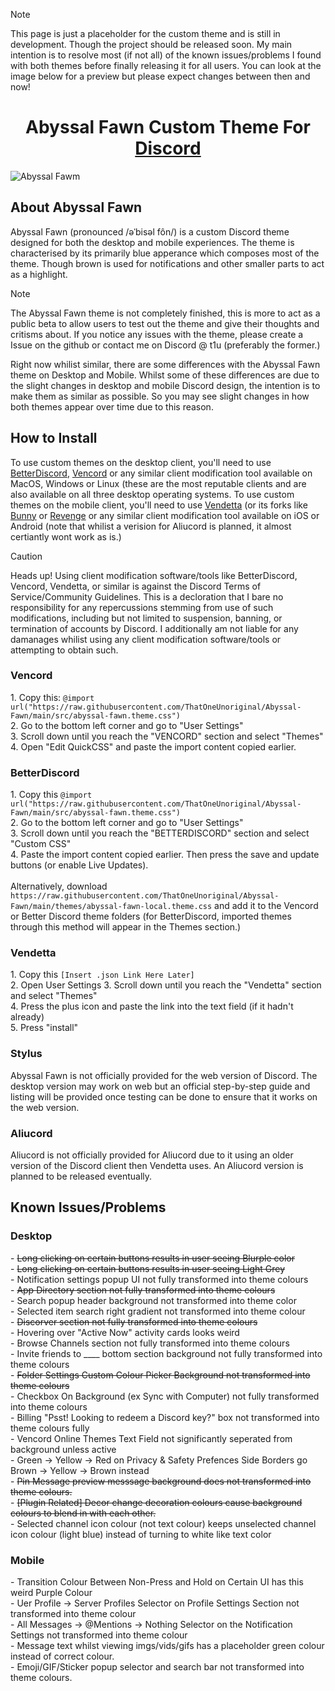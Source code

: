 >[!NOTE]
>This page is just a placeholder for the custom theme and is still in development. Though the project should be released soon. My main intention is to resolve most (if not all) of the known issues/problems I found with both themes before finally releasing it for all users. You can look at the image below for a preview but please expect changes between then and now!

<h1 align="center">Abyssal Fawn Custom Theme For <a href="https://discord.com">Discord</a></h1>

![Abyssal Fawm](https://github.com/ThatOneUnoriginal/Abyssal-Fawn/assets/70731807/6aef7b0d-1898-4f85-8f0c-54ab90645b8d)

<h2>About Abyssal Fawn</h2>
Abyssal Fawn (pronounced /əˈbisəl fôn/) is a custom Discord theme designed for both the desktop and mobile experiences. The theme is characterised by its primarily blue apperance which composes most of the theme. Though brown is used for notifications and other smaller parts to act as a highlight.

>[!NOTE]
>The Abyssal Fawn theme is not completely finished, this is more to act as a public beta to allow users to test out the theme and give their thoughts and critisms about. If you notice any issues with the theme, please create a Issue on the github or contact me on Discord @ t1u (preferably the former.)
>
>Right now whilist similar, there are some differences with the Abyssal Fawn theme on Desktop and Mobile. Whilst some of these differences are due to the slight changes in desktop and mobile Discord design, the intention is to make them as similar as possible. So you may see slight changes in how both themes appear over time due to this reason.

<h2>How to Install</h2>
To use custom themes on the desktop client, you'll need to use <a href="https://betterdiscord.app">BetterDiscord</a>, <a href="https://vencord.dev">Vencord</a> or any similar client modification tool available on MacOS, Windows or Linux (these are the most reputable clients and are also available on all three desktop operating systems. To use custom themes on the mobile client, you'll need to use <a href="https://vendetta.rocks">Vendetta</a> (or its forks like <a href="https://github.com/pyoncord/Bunny">Bunny</a> or <a href="https://github.com/revenge-mod/Revenge">Revenge</a> or any similar client modification tool available on iOS or Android (note that whilist a verision for Aliucord is planned, it almost certiantly wont work as is.)

> [!CAUTION]
> Heads up! Using client modification software/tools like BetterDiscord, Vencord, Vendetta, or similar is against the Discord Terms of Service/Community Guidelines. This is a decloration that I bare no responsibility for any repercussions stemming from use of such modifications, including but not limited to suspension, banning, or termination of accounts by Discord. I additionally am not liable for any damanages whilist using any client modification software/tools or attempting to obtain such.

<h3>Vencord</h3>
1. Copy this: <code>@import url("https://raw.githubusercontent.com/ThatOneUnoriginal/Abyssal-Fawn/main/src/abyssal-fawn.theme.css")</code><br>
2. Go to the bottom left corner and go to "User Settings"<br>
3. Scroll down until you reach the "VENCORD" section and select "Themes"<br>
4. Open "Edit QuickCSS" and paste the import content copied earlier.

<h3>BetterDiscord</h3>
1. Copy this <code>@import url("https://raw.githubusercontent.com/ThatOneUnoriginal/Abyssal-Fawn/main/src/abyssal-fawn.theme.css")</code><br>
2. Go to the bottom left corner and go to "User Settings"<br>
3. Scroll down until you reach the "BETTERDISCORD" section and select "Custom CSS"<br>
4. Paste the import content copied earlier. Then press the save and update buttons (or enable Live Updates).<br>
<br>
Alternatively, download <code>https://raw.githubusercontent.com/ThatOneUnoriginal/Abyssal-Fawn/main/themes/abyssal-fawn-local.theme.css</code> and add it to the Vencord or Better Discord theme folders (for BetterDiscord, imported themes through this method will appear in the Themes section.)

<h3>Vendetta</h3>
1. Copy this <code>[Insert .json Link Here Later]</code><br>
2. Open User Settings
3. Scroll down until you reach the "Vendetta" section and select "Themes"<br>
4. Press the plus icon and paste the link into the text field (if it hadn't already)<br>
5. Press "install"

<h3>Stylus</h3>
Abyssal Fawn is not officially provided for the web version of Discord. The desktop version may work on web but an official step-by-step guide and listing will be provided once testing can be done to ensure that it works on the web version. 
<h3>Aliucord</h3>
Aliucord is not officially provided for Aliucord due to it using an older version of the Discord client then Vendetta uses. An Aliucord version is planned to be released eventually.

<h2>Known Issues/Problems</h2>
<h3>Desktop</h3>
- <s>Long clicking on certain buttons results in user seeing Blurple color</s><br>
- <s>Long clicking on certain buttons results in user seeing Light Grey</s><br>
- Notification settings popup UI not fully transformed into theme colours<br>
- <s>App Directory section not fully transformed into theme colours</s><br>
- Search popup header background not transformed into theme color<br>
- Selected item search right gradient not transformed into theme colour<br>
- <s>Discorver section not fully transformed into theme colours</s><br>
- Hovering over "Active Now" activity cards looks weird<br>
- Browse Channels section not fully transformed into theme colours<br>
- Invite friends to ____ bottom section background not fully transformed into theme colours<br>
- <s>Folder Settings Custom Colour Picker Background not transformed into theme colours</s><br>
- Checkbox On Background (ex Sync with Computer) not fully transformed into theme colours<br>
- Billing "Psst! Looking to redeem a Discord key?" box not transformed into theme colours fully<br>
- Vencord Online Themes Text Field not significantly seperated from background unless active<br>
- Green -> Yellow -> Red on Privacy & Safety Prefences Side Borders go Brown -> Yellow -> Brown instead<br>
- <s>Pin Message preview messsage background does not transformed into theme colours.</s><br>
- <s>[Plugin Related] Decor change decoration colours cause background colours to blend in with each other.</s><br>
- Selected channel icon colour (not text colour) keeps unselected channel icon colour (light blue) instead of turning to white like text color<br>
<h3>Mobile</h3>
- Transition Colour Between Non-Press and Hold on Certain UI has this weird Purple Colour<br>
- Uer Profile -> Server Profiles Selector on Profile Settings Section not transformed into theme colour<br>
- All Messages -> @Mentions -> Nothing Selector on the Notification Settings not transformed into theme colour<br>
- Message text whilst viewing imgs/vids/gifs has a placeholder green colour instead of correct colour.<br>
- Emoji/GIF/Sticker popup selector and search bar not transformed into theme colours. 
